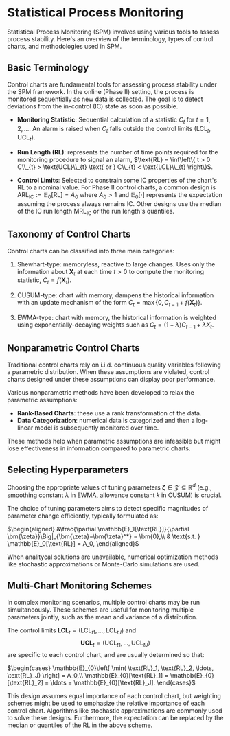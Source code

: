 # Statistical Process Monitoring

Statistical Process Monitoring (SPM) involves using various tools to assess process stability. Here's an overview of the terminology, types of control charts, and methodologies used in SPM. 

## Basic Terminology

Control charts are fundamental tools for assessing process stability under the SPM framework. 
In the online (Phase II) setting, the process is monitored sequentially as new data is collected. The goal is to detect deviations from the in-control (IC) state as soon as possible.

- **Monitoring Statistic**: Sequential calculation of a statistic $C_{t}$ for $t = 1, 2, \ldots$. An alarm is raised when $C_{t}$ falls outside the control limits $(\text{LCL}_t, \text{UCL}_t)$.
- **Run Length (RL)**: represents the number of time points required for the monitoring procedure to signal an alarm, $\text{RL} = \inf\left\{ t > 0: C\\_{t} > \text{UCL}\\_{t} \text{ or } C\\_{t} < \text{LCL}\\_{t} \right\}$.
    
- **Control Limits**: Selected to constrain some IC properties of the chart's RL to a nominal value. For Phase II control charts, a common design is $\text{ARL}_\text{IC} := \mathbb{E}_{0}[\text{RL}] = A_0$
    where $A_0 > 1$ and $\mathbb{E}_{0}[\cdot ]$ represents the expectation assuming the process always remains IC.
    Other designs use the median of the IC run length $\text{MRL}_\text{IC}$ or the run length's quantiles.

## Taxonomy of Control Charts

Control charts can be classified into three main categories:

1. Shewhart-type: memoryless, reactive to large changes. Uses only the information about $\bm{X}_t$ at each time $t > 0$ to compute the monitoring statistic, $C_{t} = f(\boldsymbol{X}_t)$.

2. CUSUM-type: chart with memory, dampens the historical information with an update mechanism of the form $C_{t} = \max\left\{ 0, C_{t-1} + f(\bm{X}_t) \right\}.$
3. EWMA-type: chart with memory, the historical information is weighted using exponentially-decaying weights such as $C_{t} = (1 - \lambda)C_{t-1} + \lambda X_{t}.$

## Nonparametric Control Charts

Traditional control charts rely on i.i.d. continuous quality variables following a parametric distribution. When these assumptions are violated, control charts designed under these assumptions can display poor performance. 

Various nonparametric methods have been developed to relax the parametric assumptions:
- **Rank-Based Charts**: these use a rank transformation of the data.
- **Data Categorization**: numerical data is categorized and then a log-linear model is subsequently monitored over time.

These methods help when parametric assumptions are infeasible but might lose effectiveness in information compared to parametric charts.

## Selecting Hyperparameters

Choosing the appropriate values of tuning parameters $\bm{\zeta} \in \mathcal{Z} \subseteq \mathbb{R}^{d}$ (e.g., smoothing constant $\lambda$ in EWMA, allowance constant $k$ in CUSUM) is crucial.

The choice of tuning parameters aims to detect specific magnitudes of parameter change efficiently, typically formulated as:

$\begin{aligned}
  &\frac{\partial \mathbb{E}_1[\text{RL}]}{\partial \bm{\zeta}}\Big|_{\bm{\zeta}=\bm{\zeta}^*} = \bm{0},\\
    & \text{s.t. } \mathbb{E}_0[\text{RL}] = A_0,
\end{aligned}$

When analitycal solutions are unavailable, numerical optimization methods like stochastic approximations or Monte-Carlo simulations are used.

## Multi-Chart Monitoring Schemes

In complex monitoring scenarios, multiple control charts may be run simultaneously. These schemes are useful for monitoring multiple parameters jointly, such as the mean and variance of a distribution.

The control limits $\bm{LCL}_t = (\text{LCL}_{t1}, \ldots, \text{LCL}_{tJ})$ and $$\bm{UCL}_t = (\text{UCL}_{t1}, \ldots, \text{UCL}_{tJ})$$ are specific to each control chart, and are usually determined so that:

$\begin{cases}
\mathbb{E}_{0}\left[ \min( \text{RL}_1, \text{RL}_2, \ldots, \text{RL}_J) \right] = A_0,\\
\mathbb{E}_{0}[\text{RL}_1] = \mathbb{E}_{0}[\text{RL}_2] = \ldots = \mathbb{E}_{0}[\text{RL}_J].
\end{cases}$

This design assumes equal importance of each control chart, but weighting schemes might be used to emphasize the relative importance of each control chart. Algorithms like stochastic approximations are commonly used to solve these designs.
Furthermore, the expectation can be replaced by the median or quantiles of the RL in the above scheme.